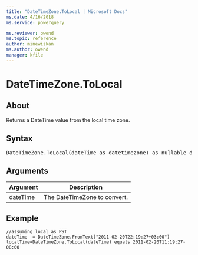 ```yaml
---
title: "DateTimeZone.ToLocal | Microsoft Docs"
ms.date: 4/16/2018
ms.service: powerquery

ms.reviewer: owend
ms.topic: reference
author: minewiskan
ms.author: owend
manager: kfile
---
```

# DateTimeZone.ToLocal

  
## About  
Returns a DateTime value from the local time zone.  
  
## Syntax

<pre>
DateTimeZone.ToLocal(dateTime as datetimezone) as nullable datetimezone  
</pre>
  
## Arguments  
  
|Argument|Description|  
|------------|---------------|  
|dateTime|The DateTimeZone to convert.|  
  
## Example  
  
```powerquery-m
//assuming local as PST   
dateTime  = DateTimeZone.FromText("2011-02-20T22:19:27+03:00")  
localTime=DateTimeZone.ToLocal(dateTime) equals 2011-02-20T11:19:27-08:00  
```  
